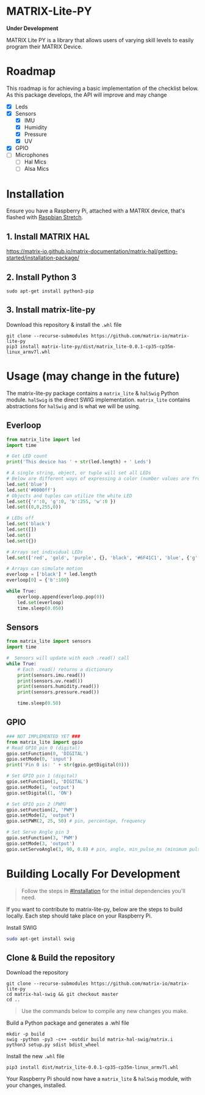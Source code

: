 # MATRIX-Lite-PY
**Under Development**

MATRIX Lite PY is a library that allows users of varying skill levels to easily program their MATRIX Device.

# Roadmap
This roadmap is for achieving a basic implementation of the checklist below. As this package develops, the API will improve and may change

- [x] Leds
- [x] Sensors
  - [x] IMU
  - [x] Humidity
  - [x] Pressure
  - [x] UV
- [x] GPIO
- [ ] Microphones
  - [ ] Hal Mics
  - [ ] Alsa Mics

# Installation

Ensure you have a Raspberry Pi, attached with a MATRIX device, that's flashed with [Raspbian Stretch](https://www.raspberrypi.org/blog/raspbian-stretch/).

## 1. Install MATRIX HAL
https://matrix-io.github.io/matrix-documentation/matrix-hal/getting-started/installation-package/

## 2. Install Python 3
```
sudo apt-get install python3-pip
```

## 3. Install matrix-lite-py
Download this repository & install the `.whl` file
```
git clone --recurse-submodules https://github.com/matrix-io/matrix-lite-py
pip3 install matrix-lite-py/dist/matrix_lite-0.0.1-cp35-cp35m-linux_armv7l.whl
```


# Usage (may change in the future)
The matrix-lite-py package contains a `matrix_lite` & `halSwig` Python module. `halSwig` is the direct SWIG implementation. `matrix_lite` contains abstractions for `halSwig` and is what we will be using.

## Everloop
```python
from matrix_lite import led
import time

# Get LED count
print('This device has ' + str(led.length) + ' Leds')

# A single string, object, or tuple will set all LEDs
# Below are different ways of expressing a color (number values are from 0-255)
led.set('blue')
led.set('#0000ff')
# Objects and tuples can utilize the white LED
led.set({'r':0, 'g':0, 'b':255, 'w':0 })
led.set((0,0,255,0))

# LEDs off
led.set('black')
led.set([])
led.set()
led.set({})

# Arrays set individual LEDs
led.set(['red', 'gold', 'purple', {}, 'black', '#6F41C1', 'blue', {'g':255}])

# Arrays can simulate motion
everloop = ['black'] * led.length
everloop[0] = {'b':100}

while True:
    everloop.append(everloop.pop(0))
    led.set(everloop)
    time.sleep(0.050)
```

## Sensors
```python
from matrix_lite import sensors
import time

#  Sensors will update with each .read() call
while True:
    # Each .read() returns a dictionary
    print(sensors.imu.read())
    print(sensors.uv.read())
    print(sensors.humidity.read())
    print(sensors.pressure.read())

    time.sleep(0.50)
```

## GPIO
```python
### NOT IMPLEMENTED YET ###
from matrix_lite import gpio
# Read GPIO pin 0 (digital)
gpio.setFunction(0, 'DIGITAL')
gpio.setMode(0, 'input')
print('Pin 0 is: ' + str(gpio.getDigital(0)))

# Set GPIO pin 1 (digital)
gpio.setFunction(1, 'DIGITAL')
gpio.setMode(1, 'output')
gpio.setDigital(1, 'ON')

# Set GPIO pin 2 (PWM)
gpio.setFunction(2, 'PWM')
gpio.setMode(2, 'output')
gpio.setPWM(2, 25, 50) # pin, percentage, frequency

# Set Servo Angle pin 3
gpio.setFunction(3, 'PWM')
gpio.setMode(3, 'output')
gpio.setServoAngle(3, 90, 0.8) # pin, angle, min_pulse_ms (minimum pulse width for a PWM wave in milliseconds)
```

# Building Locally For Development
> Follow the steps in [#Installation](#installation) for the initial dependencies you'll need.

If you want to contribute to matrix-lite-py, below are the steps to build locally. Each step should take place on your Raspberry Pi.

Install SWIG 
```bash
sudo apt-get install swig
```

## Clone & Build the repository
Download the repository
```
git clone --recurse-submodules https://github.com/matrix-io/matrix-lite-py
cd matrix-hal-swig && git checkout master
cd ..
```
>Use the commands below to compile any new changes you make.

Build a Python package and generates a .whl file
```
mkdir -p build
swig -python -py3 -c++ -outdir build matrix-hal-swig/matrix.i
python3 setup.py sdist bdist_wheel
```
Install the new `.whl` file
```
pip3 install dist/matrix_lite-0.0.1-cp35-cp35m-linux_armv7l.whl
```

Your Raspberry Pi should now have a `matrix_lite` & `halSwig` module, with your changes, installed.